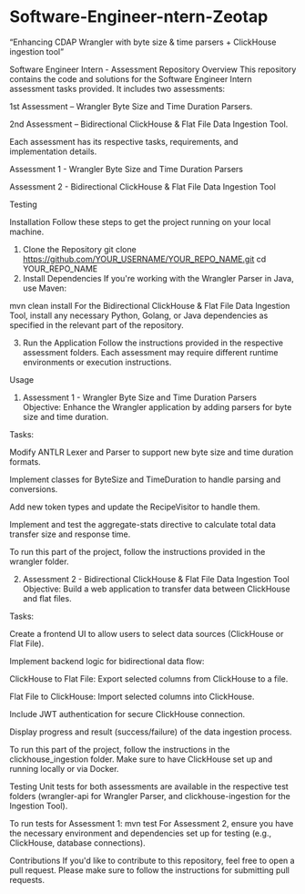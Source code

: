 # Software-Engineer-ntern-Zeotap
“Enhancing CDAP Wrangler with byte size &amp; time parsers + ClickHouse ingestion tool”

Software Engineer Intern - Assessment Repository
Overview
This repository contains the code and solutions for the Software Engineer Intern assessment tasks provided. It includes two assessments:

1st Assessment – Wrangler Byte Size and Time Duration Parsers.

2nd Assessment – Bidirectional ClickHouse & Flat File Data Ingestion Tool.

Each assessment has its respective tasks, requirements, and implementation details.



Assessment 1 - Wrangler Byte Size and Time Duration Parsers

Assessment 2 - Bidirectional ClickHouse & Flat File Data Ingestion Tool

Testing

Installation
Follow these steps to get the project running on your local machine.

1. Clone the Repository
git clone https://github.com/YOUR_USERNAME/YOUR_REPO_NAME.git
cd YOUR_REPO_NAME
2. Install Dependencies
If you're working with the Wrangler Parser in Java, use Maven:


mvn clean install
For the Bidirectional ClickHouse & Flat File Data Ingestion Tool, install any necessary Python, Golang, or Java dependencies as specified in the relevant part of the repository.

3. Run the Application
Follow the instructions provided in the respective assessment folders. Each assessment may require different runtime environments or execution instructions.

Usage
1. Assessment 1 - Wrangler Byte Size and Time Duration Parsers
Objective: Enhance the Wrangler application by adding parsers for byte size and time duration.

Tasks:

Modify ANTLR Lexer and Parser to support new byte size and time duration formats.

Implement classes for ByteSize and TimeDuration to handle parsing and conversions.

Add new token types and update the RecipeVisitor to handle them.

Implement and test the aggregate-stats directive to calculate total data transfer size and response time.

To run this part of the project, follow the instructions provided in the wrangler folder.

2. Assessment 2 - Bidirectional ClickHouse & Flat File Data Ingestion Tool
Objective: Build a web application to transfer data between ClickHouse and flat files.

Tasks:

Create a frontend UI to allow users to select data sources (ClickHouse or Flat File).

Implement backend logic for bidirectional data flow:

ClickHouse to Flat File: Export selected columns from ClickHouse to a file.

Flat File to ClickHouse: Import selected columns into ClickHouse.

Include JWT authentication for secure ClickHouse connection.

Display progress and result (success/failure) of the data ingestion process.

To run this part of the project, follow the instructions in the clickhouse_ingestion folder. Make sure to have ClickHouse set up and running locally or via Docker.

Testing
Unit tests for both assessments are available in the respective test folders (wrangler-api for Wrangler Parser, and clickhouse-ingestion for the Ingestion Tool).

To run tests for Assessment 1:
mvn test
For Assessment 2, ensure you have the necessary environment and dependencies set up for testing (e.g., ClickHouse, database connections).

Contributions
If you'd like to contribute to this repository, feel free to open a pull request. Please make sure to follow the instructions for submitting pull requests.


